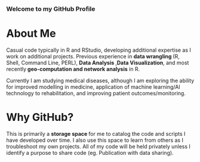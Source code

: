 ### Welcome to my GitHub Profile

<h1> About Me </h1>

<p>Casual code typically in R and RStudio, developing additional expertise as I work on additional projects. Previous experience in <b> data wrangling </b> (R, Shell, Command Line, PERL), <b>Data Analysis </b>,<b>Data Visualization</b>, and most recently<b> geo-computation and network analysis</b> in R.</p>

<p>Currently I am studying medical diseases, although I am exploring the ability for improved modelling in medicine, application of machine learning/AI technology to rehabilitation, and improving patient outcomes/monitoring.</p>

<h1> Why GitHub? </h1>

This is primarily a <b>storage space </b> for me to catalog the code and scripts I have developed over time. I also use this space to learn from others as I troubleshoot my own projects. All of my code will be held privately unless I identify a purpose to share code (eg. Publication with data sharing). 
